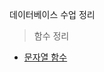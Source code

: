 데이터베이스 수업 정리



>함수 정리

- <a href="https://github.com/inuit57/ITWILL/blob/main/Database/%EB%AC%B8%EC%9E%90%EC%97%B4%20%ED%95%A8%EC%88%98.md">문자열 함수</a>
